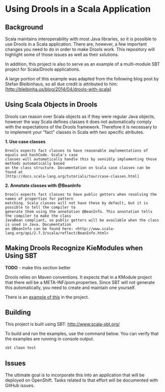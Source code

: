 Using Drools in a Scala Application
====

Background
----------

Scala maintains interoperability with most Java libraries, so it is possible to use Drools in a Scala application. There are, however, a few important changes you need to do
in order to make Drools work. This repository will highlight some of those issues as well as their solutions.

In addition, this project is also to serve as an example of a multi-module SBT project for Scala/Drools applications.

A large portion of this example was adapted from the following blog post by Stefan Bleibinhaus, so all due credit is attributed to him: [http://bleibinha.us/blog/2014/04/drools-with-scala]

Using Scala Objects in Drools
---------------------------

Drools can reason over Scala objects as if they were regular Java objects, however the way Scala defines classes it does not automatically comply with
the expectations of the Drools framework. Therefore it is necessary to to implement your "fact" classes in Scala with two specific atributes.

__1. Use case classes__

    Drools expects fact classes to have reasonable implementations of equals and hashCode. Scala's case
    classes will automatically handle this by sensibly implementing those methods automatically based
    on the class structure. Documentation on Scala case classes can be found at
    [http://docs.scala-lang.org/tutorials/tour/case-classes.html]

__2. Annotate classes with @BeanInfo__

    Drools expects fact classes to have public getters when resolving the names of properties for pattern
    matching. Scala classes will not have these by default, but it is possible to tell the compiler to
    generate them using the annotation @BeanInfo. This annotation tells the compiler to make the class
    JavaBean compliant, so public getters will be available when the class is used in Java. Documentation
    on @BeanInfo can be found here: <http://www.scala-lang.org/api/2.7.3/scala/reflect/BeanInfo.html>

Making Drools Recognize KieModules when Using SBT
---------
__TODO__ - make this section better

Drools relies on Maven conventions. It expects that in a KModule project that there will be a META-INF/pom.properties. Since SBT will not generate
this automatically, you need to create and maintain one yourself.

There is an [example of this](./scala-rules-api/src/test/resources/META-INF/pom.properties) in the project.

Building
--------

This project is built using SBT: http://www.scala-sbt.org/

To build and run the examples, use the command below. You can verify that the examples are running in console output.

```bash
sbt clean test
```

Issues
-------
The ultimate goal is to incorporate this into an application that will be deployed on OpenShift. Tasks related to that effort
will be documented with GitHub issues.


